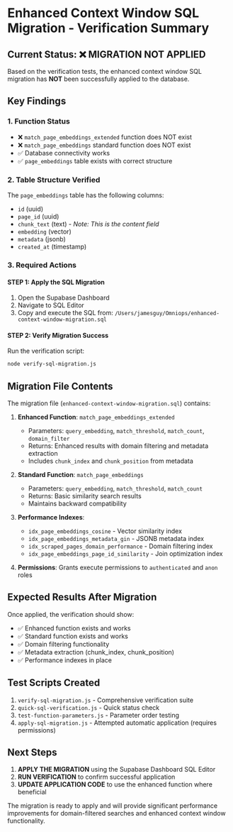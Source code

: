 # Enhanced Context Window SQL Migration - Verification Summary

## Current Status: ❌ MIGRATION NOT APPLIED

Based on the verification tests, the enhanced context window SQL migration has **NOT** been successfully applied to the database.

## Key Findings

### 1. Function Status
- ❌ `match_page_embeddings_extended` function does NOT exist
- ❌ `match_page_embeddings` standard function does NOT exist  
- ✅ Database connectivity works
- ✅ `page_embeddings` table exists with correct structure

### 2. Table Structure Verified
The `page_embeddings` table has the following columns:
- `id` (uuid)
- `page_id` (uuid) 
- `chunk_text` (text) - *Note: This is the content field*
- `embedding` (vector)
- `metadata` (jsonb)
- `created_at` (timestamp)

### 3. Required Actions

#### STEP 1: Apply the SQL Migration
1. Open the Supabase Dashboard
2. Navigate to SQL Editor
3. Copy and execute the SQL from: `/Users/jamesguy/Omniops/enhanced-context-window-migration.sql`

#### STEP 2: Verify Migration Success
Run the verification script:
```bash
node verify-sql-migration.js
```

## Migration File Contents

The migration file (`enhanced-context-window-migration.sql`) contains:

1. **Enhanced Function**: `match_page_embeddings_extended`
   - Parameters: `query_embedding`, `match_threshold`, `match_count`, `domain_filter`
   - Returns: Enhanced results with domain filtering and metadata extraction
   - Includes `chunk_index` and `chunk_position` from metadata

2. **Standard Function**: `match_page_embeddings` 
   - Parameters: `query_embedding`, `match_threshold`, `match_count`
   - Returns: Basic similarity search results
   - Maintains backward compatibility

3. **Performance Indexes**:
   - `idx_page_embeddings_cosine` - Vector similarity index
   - `idx_page_embeddings_metadata_gin` - JSONB metadata index
   - `idx_scraped_pages_domain_performance` - Domain filtering index
   - `idx_page_embeddings_page_id_similarity` - Join optimization index

4. **Permissions**: Grants execute permissions to `authenticated` and `anon` roles

## Expected Results After Migration

Once applied, the verification should show:
- ✅ Enhanced function exists and works
- ✅ Standard function exists and works  
- ✅ Domain filtering functionality
- ✅ Metadata extraction (chunk_index, chunk_position)
- ✅ Performance indexes in place

## Test Scripts Created

1. `verify-sql-migration.js` - Comprehensive verification suite
2. `quick-sql-verification.js` - Quick status check  
3. `test-function-parameters.js` - Parameter order testing
4. `apply-sql-migration.js` - Attempted automatic application (requires permissions)

## Next Steps

1. **APPLY THE MIGRATION** using the Supabase Dashboard SQL Editor
2. **RUN VERIFICATION** to confirm successful application
3. **UPDATE APPLICATION CODE** to use the enhanced function where beneficial

The migration is ready to apply and will provide significant performance improvements for domain-filtered searches and enhanced context window functionality.